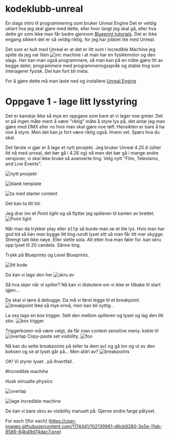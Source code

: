 # kodeklubb-unreal
En slags intro til programmering som bruker Unreal Engine
Det er veldig uklart hva jeg skal gjøre med dette, eller hvor langt jeg skal gå, eller hva dette gir som ikke
man får bedre gjennom [Blueprint tutorials](https://www.youtube.com/watch?v=EFXMW_UEDco
). Det er ikke engang sikkert det er så veldig riktig, for jeg har jobbet lite med Unreal.

Det som er kult med Unreal er at det er litt som i Incredible Machine jeg spilte da jeg var liten
![inc machine](https://user-images.githubusercontent.com/1174441/102125050-571d3a00-3e49-11eb-8a18-0aa65892ed44.png)
i at man har en fysikkmotor og den slags. Her kan man også programmere, så man kan på en måte gjøre litt av begge deler, programmere med programmeringsspråk og stable ting som interagerer fysisk. Det kan fort bli meta.

For å gjøre dette må man laste ned og installere [Unreal Engine](https://www.unrealengine.com/) 

# Oppgave 1 - lage litt lysstyring
Det er kanskje ikke så mye en oppgave som bare at vi lager noe greier.
Det er på ingen måte ment å være "riktig" måte å styre lys på, det antar jeg man gjøre med DMX eller no hvis man skal gjøre noe tøft. 
Hensikten er bare å ha noe å styre. Men det kan jo fort være riktig også. Hvem vet. Spørs hva du skal.

Det første vi gjør er å lage et nytt prosjekt. Jeg bruker Unreal 4.25.4 (sliter litt nå med unreal, det bør gå i  4.26 og) nå men det bør gå i mange andre versjoner, vi skal ikke bruke så avanserte ting.
Velg nytt "Film, Televisino, and Live Events".

![nytt prosjekt](https://user-images.githubusercontent.com/1174441/102125734-6b156b80-3e4a-11eb-806e-05df0fdc23f2.png)

![blank template](https://user-images.githubusercontent.com/1174441/102125690-5afd8c00-3e4a-11eb-99a7-1ad1517501e5.png)

![ta med starter content](https://user-images.githubusercontent.com/1174441/102125793-79fc1e00-3e4a-11eb-83a3-66a1de75b52f.png)

Det kan ta litt tid.

Jeg drar inn et *Point light* og så flytter jeg spilleren til kanten av brettet.
![Point light](https://user-images.githubusercontent.com/1174441/102131530-a0be5280-3e52-11eb-9301-4fb4692cbccf.png)

Når man da trykker play eller <kbd>alt</kbd><kbd>p</kbd> så burde man se et lite lys.
Hvis man har god tid så kan man bygge litt ting rundt lyset sitt så man får litt mer skygge. Strengt tatt ikke nøye. Eller slette sola. Alt etter hva man føler for. kan skru opp lyset til 20 candela. Sånne ting.

Trykk på Blueprints og Level Blueprints.

![litt kode](https://user-images.githubusercontent.com/1174441/102133671-bed98200-3e55-11eb-918c-dbe9ffbc9723.png)

Da kan vi lage den her
![skru av](https://user-images.githubusercontent.com/1174441/102133791-f3e5d480-3e55-11eb-852c-ab36f2535575.png)

Så hva skjer når vi spiller? Nå kan vi diskutere om vi ikke er tilbake til start igjen...

Da skal vi lære å debugge. Da må vi først legge til et breakpoint.
![breakpoint](https://user-images.githubusercontent.com/1174441/102133982-3d362400-3e56-11eb-98fb-8271653a9c26.png)
Ikke så mye ennå, men kan bli nyttig..



La oss lage en box trigger. Sett den mellom spilleren og lyset og lag den litt stor.
![box trigger](https://user-images.githubusercontent.com/1174441/102134441-cc433c00-3e56-11eb-86eb-1967b4d66e65.png)

Triggerboxen må være valgt, da får man context sensitive meny.
koble til
![overlap](https://user-images.githubusercontent.com/1174441/102135152-d74a9c00-3e57-11eb-92a2-42737ed3993f.png)
Copy-paste set visibility.
![foo](https://user-images.githubusercontent.com/1174441/102135291-0bbe5800-3e58-11eb-978d-e6377a5371e5.png)

Nå kan du sette breakpoints på (eller ta dem av) og gå inn og ut av den boksen og se at lyset går på... Men aldri av?
![breakpoints](https://user-images.githubusercontent.com/1174441/102136399-9fdcef00-3e59-11eb-84d0-b2b82fcb0855.png)

OK! Vi styrer lyset . på ihvertfall.

#Incredible machihe


Husk simualte physics

![overlap](https://user-images.githubusercontent.com/1174441/102136749-1a0d7380-3e5a-11eb-8c04-e7784a9f17aa.png)

![lage incredible machine](https://user-images.githubusercontent.com/1174441/102136957-63f65980-3e5a-11eb-805c-bf1d0d594901.png)

De kan vi bare skru av visibility manuelt på. Gjerne endre farge pålyset.

For each
![for each] (https://user-images.githubusercontent.com/1174441/102139961-d8cb9280-3e5e-11eb-8586-84b49d74dac7.png)
